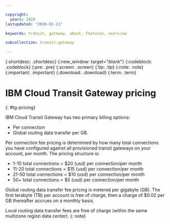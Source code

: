 ```yaml
---

copyright:
  years: 2020
lastupdated: "2020-02-21"

keywords: transit, gateway, about, features, overview

subcollection: transit-gateway

---
```


{:shortdesc: .shortdesc}
{:new_window: target="_blank_"}
{:codeblock: .codeblock}
{:pre: .pre}
{:screen: .screen}
{:tip: .tip}
{:note: .note}
{:important: .important}
{:download: .download}
{:term: .term}

# IBM Cloud Transit Gateway pricing
{: #tg-pricing}

IBM Cloud Transit Gateway has two primary billing options:

* Per connection
* Global routing data transfer per GB.   

Per connection fee pricing is determined by how many total connections you have configured against all provisioned transit gateways on your account, per month. The pricing structure is:

* 1-10 total connections = $20 (usd) per connection/per month
* 11-20 total connections = $15 (usd) per connection/per month
* 21-50 total connections = $10 (usd) per connection/per month
* 50+ total connections = $5 (usd) per connection/per month

Global routing data transfer fee pricing is metered per gigabyte (GB). The first terabyte (TB) per account is free of charge, then a charge of $0.02 per GB thereafter accrues on a monthly basis.

Local routing data transfer fees are free of charge (within the same multizone region data center).
{: note}
